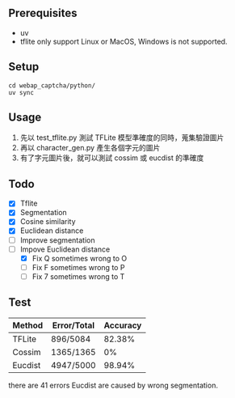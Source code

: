 ## Prerequisites

- uv
- tflite only support Linux or MacOS, Windows is not supported.

## Setup

```
cd webap_captcha/python/
uv sync
```

## Usage

1. 先以 test_tflite.py 測試 TFLite 模型準確度的同時，蒐集驗證圖片
2. 再以 character_gen.py 產生各個字元的圖片
3. 有了字元圖片後，就可以測試 cossim 或 eucdist 的準確度

## Todo

- [X] Tflite
- [X] Segmentation
- [X] Cosine similarity
- [X] Euclidean distance
- [ ] Improve segmentation
- [ ] Impove Euclidean distance
  - [X] Fix Q sometimes wrong to O
  - [ ] Fix F sometimes wrong to P
  - [ ] Fix 7 sometimes wrong to T

## Test

| Method | Error/Total | Accuracy |
|--------|-------------|----------|
| TFLite | 896/5084    | 82.38%   |
| Cossim | 1365/1365   | 0%       |
| Eucdist| 4947/5000   | 98.94%   |

there are 41 errors Eucdist are caused by wrong segmentation.